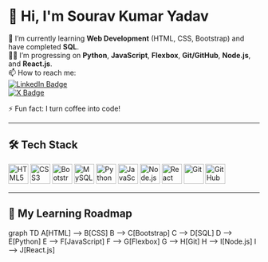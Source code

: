 # 👋 Hi, I'm Sourav Kumar Yadav  

🌱 I’m currently learning **Web Development** (HTML, CSS, Bootstrap) and have completed **SQL**.  
👨‍💻 I’m progressing on **Python**, **JavaScript**, **Flexbox**, **Git/GitHub**, **Node.js**, and **React.js**.  
📫 How to reach me:  
[![LinkedIn Badge](https://img.shields.io/badge/-LinkedIn-blue?style=flat&logo=linkedin)](https://www.linkedin.com/in/sourav-kumar-cs/)  
[![X Badge](https://img.shields.io/badge/-X-1DA1F2?style=flat&logo=twitter&logoColor=white)](https://x.com/Sourav_Kumar_1)

⚡ Fun fact: I turn coffee into code!  

---

## 🛠️ Tech Stack

<div>
  <img src="https://cdn.jsdelivr.net/gh/devicons/devicon/icons/html5/html5-original.svg" alt="HTML5" width="40"/> 
  <img src="https://cdn.jsdelivr.net/gh/devicons/devicon/icons/css3/css3-original.svg" alt="CSS3" width="40"/> 
  <img src="https://cdn.jsdelivr.net/gh/devicons/devicon/icons/bootstrap/bootstrap-plain.svg" alt="Bootstrap" width="40"/> 
  <img src="https://cdn.jsdelivr.net/gh/devicons/devicon/icons/mysql/mysql-original.svg" alt="MySQL" width="40"/> 
  <img src="https://cdn.jsdelivr.net/gh/devicons/devicon/icons/python/python-original.svg" alt="Python" width="40"/> 
  <img src="https://cdn.jsdelivr.net/gh/devicons/devicon/icons/javascript/javascript-original.svg" alt="JavaScript" width="40"/> 
  <img src="https://cdn.jsdelivr.net/gh/devicons/devicon/icons/nodejs/nodejs-original.svg" alt="Node.js" width="40"/> 
  <img src="https://cdn.jsdelivr.net/gh/devicons/devicon/icons/react/react-original.svg" alt="React" width="40"/> 
  <img src="https://cdn.jsdelivr.net/gh/devicons/devicon/icons/git/git-original.svg" alt="Git" width="40"/> 
  <img src="https://cdn.jsdelivr.net/gh/devicons/devicon/icons/github/github-original.svg" alt="GitHub" width="40"/> 
</div>

---

## 🎯 My Learning Roadmap

graph TD
    A[HTML] --> B[CSS]
    B --> C[Bootstrap]
    C --> D[SQL]
    D --> E[Python]
    E --> F[JavaScript]
    F --> G[Flexbox]
    G --> H[Git]
    H --> I[Node.js]
    I --> J[React.js]

